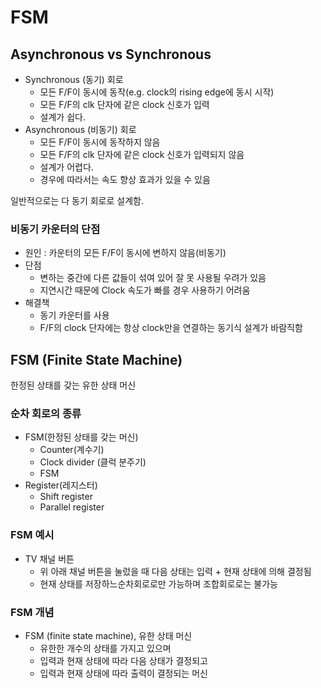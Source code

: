 # FSM

## Asynchronous vs Synchronous

- Synchronous (동기) 회로
  - 모든 F/F이 동시에 동작(e.g. clock의 rising edge에 동시 시작)
  - 모든 F/F의 clk 단자에 같은 clock 신호가 입력
  - 설계가 쉽다. 
- Asynchronous (비동기) 회로
  - 모든 F/F이 동시에 동작하지 않음
  - 모든 F/F의 clk 단자에 같은 clock 신호가 입력되지 않음
  - 설계가 어렵다. 
  - 경우에 따라서는 속도 향상 효과가 있을 수 있음

일반적으로는 다 동기 회로로 설계함. 



### 비동기 카운터의 단점

- 원인 : 카운터의 모든 F/F이 동시에 변하지 않음(비동기)
- 단점
  - 변하는 중간에 다른 값들이 섞여 있어 잘 못 사용될 우려가 있음
  - 지연시간 때문에 Clock 속도가 빠를 경우 사용하기 어려움
- 해결책
  - 동기 카운터를 사용
  - F/F의 clock 단자에는 항상 clock만을 연결하는 동기식 설계가 바람직함



## FSM (Finite State Machine)

한정된 상태를 갖는 유한 상태 머신

### 순차 회로의 종류

- FSM(한정된 상태를 갖는 머신)
  - Counter(계수기)
  - Clock divider (클럭 분주기)
  - FSM
- Register(레지스터)
  - Shift register
  - Parallel register

### FSM 예시

- TV 채널 버튼
  - 위 아래 채널 버튼을 눌렀을 때 다음 상태는 입력 + 현재 상태에 의해 결정됨
  - 현재 상태를 저장하느순차회로로만 가능하며 조합회로로는 불가능

### FSM 개념

- FSM (finite state machine), 유한 상태 머신
  - 유한한 개수의 상태를 가지고 있으며
  - 입력과 현재 상태에 따라 다음 상태가 결정되고
  - 입력과 현재 상태에 따라 출력이 결정되는 머신